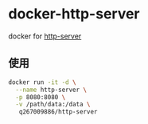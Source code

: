# docker-http-server

docker for [http-server](https://github.com/http-party/http-server)

## 使用
```bash
docker run -it -d \
  --name http-server \
  -p 8080:8080 \
  -v /path/data:/data \
   q267009886/http-server
```

